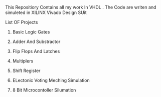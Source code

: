This Repositiory Contains all my work In VHDL .  The Code are writen and simuleted in XILINX Vivado Design SUit 

List OF Projects 

 1.  Basic Logic Gates 
 
 2.  Adder And Substractor 
 
 3.  Flip Flops And Latches 
 
 4. Multiplers  
 
 5. Shift Register 

 6.  ELectonic Voting Meching Simulation 
 
 7. 8 Bit Microcontoller Silumation  
